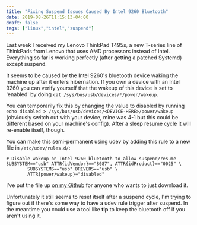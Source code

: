 ```yaml
---
title: "Fixing Suspend Issues Caused By Intel 9260 Bluetooth"
date: 2019-08-26T11:15:13-04:00
draft: false
tags: ["linux","intel","suspend"]
---
```

Last week I received my Lenovo ThinkPad T495s, a new T-series line of ThinkPads from Lenovo that uses AMD processors instead of Intel. Everything so far is working perfectly (after getting a patched Systemd) except suspend.

It seems to be caused by the Intel 9260's bluetooth device waking the machine up after it enters hibernation. If you own a device with an Intel 9260 you can verify yourself that the wakeup of this device is set to 'enabled' by doing `cat /sys/bus/usb/devices/*/power/wakeup`.

You can temporarily fix this by changing the value to disabled by running `echo disabled > /sys/bus/usb/devices/<DEVICE-HERE>/power/wakeup` (obviously switch out <DEVICE-HERE> with your device, mine was 4-1 but this could be different based on your machine's config). After a sleep resume cycle it will re-enable itself, though.

You can make this semi-permanent using udev by adding this rule to a new file in `/etc/udev/rules.d/`:

```
# Disable wakeup on Intel 9260 bluetooth to allow suspend/resume
SUBSYSTEM=="usb" ATTR{idVendor}=="8087", ATTR{idProduct}=="0025" \
        SUBSYSTEMS=="usb" DRIVERS=="usb" \
        ATTR{power/wakeup}="disabled"
```

I've put the file up [on my Github](https://github.com/Pobega/dotfiles/blob/65798e02182ed86f4901365af6c68c5137fcdfa3/t495s/80-intel9260-btusb.rules) for anyone who wants to just download it.

Unfortunately it still seems to reset itself after a suspend cycle, I'm trying to figure out if there's some way to have a udev rule trigger after suspend. In the meantime you could use a tool like **tlp** to keep the bluetooth off if you aren't using it.
